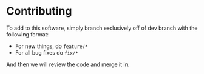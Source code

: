 # Contributing
To add to this software, simply branch exclusively off of dev branch with the following format:
- For new things, do `feature/*`
- For all bug fixes do `fix/*`

And then we will review the code and merge it in.

